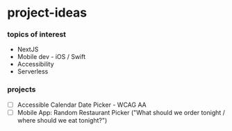 # project-ideas
### topics of interest
- NextJS
- Mobile dev - iOS / Swift
- Accessibility
- Serverless

### projects
- [ ] Accessible Calendar Date Picker - WCAG AA
- [ ] Mobile App: Random Restaurant Picker ("What should we order tonight / where should we eat tonight?") 
